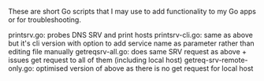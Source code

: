 These are short Go scripts that I may use to add functionality to my Go apps or for troubleshooting.

printsrv.go: probes DNS SRV and print hosts
printsrv-cli.go: same as above but it's cli version with option to add service name as parameter rather than editing file manually
getreqsrv-all.go: does same SRV request as above + issues get request to all of them (including local host)
getreq-srv-remote-only.go: optimised version of above as there is no get request for local host
